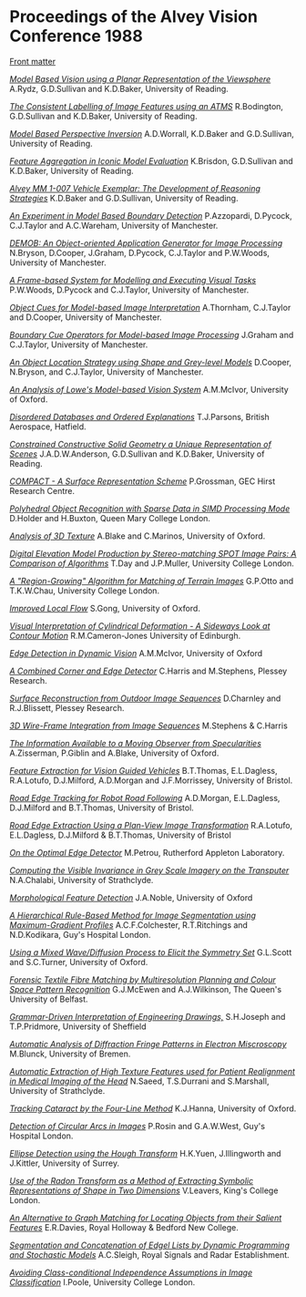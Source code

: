 # Proceedings of the Alvey Vision Conference 1988

[Front matter](avc-88-000.pdf)

[_Model Based Vision using a Planar Representation of the Viewsphere_](avc-88-001.pdf)
A.Rydz, G.D.Sullivan and K.D.Baker, University of Reading.

[_The Consistent Labelling of Image Features using an ATMS_](avc-88-002.pdf)
R.Bodington, G.D.Sullivan and K.D.Baker, University of Reading.

[_Model Based Perspective Inversion_](avc-88-003.pdf)
A.D.Worrall, K.D.Baker and G.D.Sullivan, University of Reading.

[_Feature Aggregation in Iconic Model Evaluation_](avc-88-004.pdf)
K.Brisdon, G.D.Sullivan and K.D.Baker, University of Reading.

[_Alvey MM 1-007 Vehicle Exemplar: The Development of Reasoning Strategies_](avc-88-005.pdf)
K.D.Baker and G.D.Sullivan, University of Reading.

[_An Experiment in Model Based Boundary Detection_](avc-88-006.pdf)
P.Azzopardi, D.Pycock, C.J.Taylor and A.C.Wareham, University of Manchester.

[_DEMOB: An Object-oriented Application Generator for Image Processing_](avc-88-007.pdf)
N.Bryson, D.Cooper, J.Graham, D.Pycock, C.J.Taylor and P.W.Woods, University of Manchester.

[_A Frame-based System for Modelling and Executing Visual Tasks_](avc-88-008.pdf)
P.W.Woods, D.Pycock and C.J.Taylor, University of Manchester.

[_Object Cues for Model-based Image Interpretation_](avc-88-009.pdf)
A.Thornham, C.J.Taylor and D.Cooper, University of Manchester.

[_Boundary Cue Operators for Model-based Image Processing_](avc-88-010.pdf)
J.Graham and C.J.Taylor, University of Manchester.

[_An Object Location Strategy using Shape and Grey-level Models_](avc-88-011.pdf)
D.Cooper, N.Bryson, and C.J.Taylor, University of Manchester.

[_An Analysis of Lowe's Model-based Vision System_](avc-88-012.pdf)
A.M.McIvor, University of Oxford.

[_Disordered Databases and Ordered Explanations_](avc-88-013.pdf)
T.J.Parsons, British Aerospace, Hatfield.

[_Constrained Constructive Solid Geometry a Unique Representation of Scenes_](avc-88-014.pdf)
J.A.D.W.Anderson, G.D.Sullivan and K.D.Baker, University of Reading.

[_COMPACT - A Surface Representation Scheme_](avc-88-015.pdf)
P.Grossman, GEC Hirst Research Centre.

[_Polyhedral Object Recognition with Sparse Data in SIMD Processing Mode_](avc-88-016.pdf)
D.Holder and H.Buxton, Queen Mary College London.

[_Analysis of 3D Texture_](avc-88-017.pdf)
A.Blake and C.Marinos, University of Oxford.

[_Digital Elevation Model Production by Stereo-matching SPOT Image Pairs: A Comparison of Algorithms_](avc-88-018.pdf)
T.Day and J.P.Muller, University College London.

[_A "Region-Growing" Algorithm for Matching of Terrain Images_](avc-88-019.pdf)
G.P.Otto and T.K.W.Chau, University College London.

[_Improved Local Flow_](avc-88-020.pdf)
S.Gong, University of Oxford.

[_Visual Interpretation of Cylindrical Deformation - A Sideways Look at Contour Motion_](avc-88-021.pdf)
R.M.Cameron-Jones University of Edinburgh.

[_Edge Detection in Dynamic Vision_](avc-88-022.pdf)
A.M.McIvor, University of Oxford

[_A Combined Corner and Edge Detector_](avc-88-023.pdf)
C.Harris and M.Stephens, Plessey Research.

[_Surface Reconstruction from Outdoor Image Sequences_](avc-88-024.pdf)
D.Charnley and R.J.Blissett, Plessey Research.

[_3D Wire-Frame Integration from Image Sequences_](avc-88-025.pdf)
M.Stephens & C.Harris

[_The Information Available to a Moving Observer from Specularities_](avc-88-026.pdf)
A.Zisserman, P.Giblin and A.Blake, University of Oxford.

[_Feature Extraction for Vision Guided Vehicles_](avc-88-027.pdf)
B.T.Thomas, E.L.Dagless, R.A.Lotufo, D.J.Milford, A.D.Morgan and J.F.Morrissey, University of Bristol.

[_Road Edge Tracking for Robot Road Following_](avc-88-028.pdf)
A.D.Morgan, E.L.Dagless, D.J.Milford and B.T.Thomas, University of Bristol.

[_Road Edge Extraction Using a Plan-View Image Transformation_](avc-88-029.pdf)
R.A.Lotufo, E.L.Dagless, D.J.Milford & B.T.Thomas, University of Bristol

[_On the Optimal Edge Detector_](avc-88-030.pdf)
M.Petrou, Rutherford Appleton Laboratory.

[_Computing the Visible Invariance in Grey Scale Imagery on the Transputer_](avc-88-031.pdf)
N.A.Chalabi, University of Strathclyde.

[_Morphological Feature Detection_](avc-88-032.pdf)
J.A.Noble, University of Oxford

[_A Hierarchical Rule-Based Method for Image Segmentation using Maximum-Gradient Profiles_](avc-88-033.pdf)
A.C.F.Colchester, R.T.Ritchings and N.D.Kodikara, Guy's Hospital London.

[_Using a Mixed Wave/Diffusion Process to Elicit the Symmetry Set_](avc-88-034.pdf)
G.L.Scott and S.C.Turner, University of Oxford.

[_Forensic Textile Fibre Matching by Multiresolution Planning and Colour Space Pattern Recognition_](avc-88-035.pdf)
G.J.McEwen and A.J.Wilkinson, The Queen's University of Belfast.

[_Grammar-Driven Interpretation of Engineering Drawings,_](avc-88-036.pdf)
S.H.Joseph and T.P.Pridmore, University of Sheffield

[_Automatic Analysis of Diffraction Fringe Patterns in Electron Miscroscopy_](avc-88-037.pdf)
M.Blunck, University of Bremen.

[_Automatic Extraction of High Texture Features used for Patient Realignment in Medical Imaging of the Head_](avc-88-038.pdf)
N.Saeed, T.S.Durrani and S.Marshall, University of Strathclyde.

[_Tracking Cataract by the Four-Line Method_](avc-88-039.pdf)
K.J.Hanna, University of Oxford.

[_Detection of Circular Arcs in Images_](avc-88-040.pdf)
P.Rosin and G.A.W.West, Guy's Hospital London.

[_Ellipse Detection using the Hough Transform_](avc-88-041.pdf)
H.K.Yuen, J.Illingworth and J.Kittler, University of Surrey.

[_Use of the Radon Transform as a Method of Extracting Symbolic Representations of Shape in Two Dimensions_](avc-88-042.pdf)
V.Leavers, King's College London.

[_An Alternative to Graph Matching for Locating Objects from their Salient Features_](avc-88-043.pdf)
E.R.Davies, Royal Holloway & Bedford New College.

[_Segmentation and Concatenation of Edgel Lists by Dynamic Programming and Stochastic Models_](avc-88-044.pdf)
A.C.Sleigh, Royal Signals and Radar Establishment.

[_Avoiding Class-conditional Independence Assumptions in Image Classification_](avc-88-045.pdf)
I.Poole, University College London.
